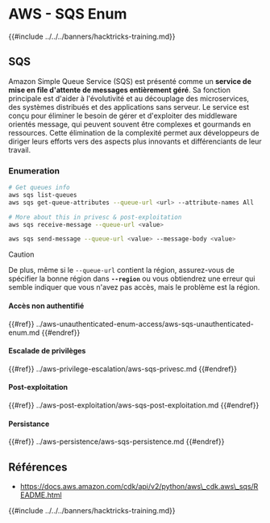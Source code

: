# AWS - SQS Enum

{{#include ../../../banners/hacktricks-training.md}}

## SQS

Amazon Simple Queue Service (SQS) est présenté comme un **service de mise en file d'attente de messages entièrement géré**. Sa fonction principale est d'aider à l'évolutivité et au découplage des microservices, des systèmes distribués et des applications sans serveur. Le service est conçu pour éliminer le besoin de gérer et d'exploiter des middleware orientés message, qui peuvent souvent être complexes et gourmands en ressources. Cette élimination de la complexité permet aux développeurs de diriger leurs efforts vers des aspects plus innovants et différenciants de leur travail.

### Enumeration
```bash
# Get queues info
aws sqs list-queues
aws sqs get-queue-attributes --queue-url <url> --attribute-names All

# More about this in privesc & post-exploitation
aws sqs receive-message --queue-url <value>

aws sqs send-message --queue-url <value> --message-body <value>
```
> [!CAUTION]
> De plus, même si le `--queue-url` contient la région, assurez-vous de spécifier la bonne région dans **`--region`** ou vous obtiendrez une erreur qui semble indiquer que vous n'avez pas accès, mais le problème est la région.

#### Accès non authentifié

{{#ref}}
../aws-unauthenticated-enum-access/aws-sqs-unauthenticated-enum.md
{{#endref}}

#### Escalade de privilèges

{{#ref}}
../aws-privilege-escalation/aws-sqs-privesc.md
{{#endref}}

#### Post-exploitation

{{#ref}}
../aws-post-exploitation/aws-sqs-post-exploitation.md
{{#endref}}

#### Persistance

{{#ref}}
../aws-persistence/aws-sqs-persistence.md
{{#endref}}

## Références

- https://docs.aws.amazon.com/cdk/api/v2/python/aws\_cdk.aws\_sqs/README.html

{{#include ../../../banners/hacktricks-training.md}}

